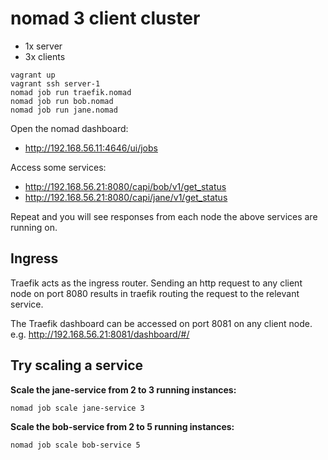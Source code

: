 # nomad 3 client cluster

- 1x server
- 3x clients

```
vagrant up
vagrant ssh server-1
nomad job run traefik.nomad
nomad job run bob.nomad
nomad job run jane.nomad
```

Open the nomad dashboard:

- http://192.168.56.11:4646/ui/jobs

Access some services:

- http://192.168.56.21:8080/capi/bob/v1/get_status
- http://192.168.56.21:8080/capi/jane/v1/get_status

Repeat and you will see responses from each node the above services are running on.

## Ingress

Traefik acts as the ingress router. Sending an http request to any client node on port 8080 results in traefik routing the request to the relevant service.

The Traefik dashboard can be accessed on port 8081 on any client node. e.g. http://192.168.56.21:8081/dashboard/#/

## Try scaling a service

**Scale the jane-service from 2 to 3 running instances:**

```
nomad job scale jane-service 3
```

**Scale the bob-service from 2 to 5 running instances:**

```
nomad job scale bob-service 5
